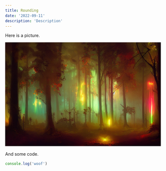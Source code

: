 ```yaml
---
title: Rounding
date: '2022-09-11'
description: 'Description'
---
```


Here is a picture.

![A picture](./images/pic.png)

And some code.

```js
console.log('woof')
```
